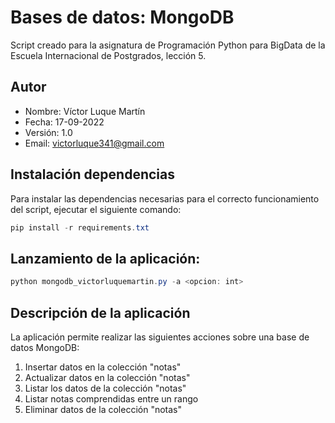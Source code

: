 # Bases de datos: MongoDB
Script creado para la asignatura de Programación Python para BigData de la Escuela Internacional de Postgrados, lección 5.

## Autor
* Nombre: Víctor Luque Martín<br>
* Fecha: 17-09-2022<br>
* Versión: 1.0<br>
* Email: [victorluque341@gmail.com](mailto:victorluque341@gmail.com)

## Instalación dependencias
Para instalar las dependencias necesarias para el correcto funcionamiento del script, ejecutar el siguiente comando:
```powershell
pip install -r requirements.txt
```

## Lanzamiento de la aplicación: 
```powershell
python mongodb_victorluquemartin.py -a <opcion: int>
```

## Descripción de la aplicación
La aplicación permite realizar las siguientes acciones sobre una base de datos MongoDB:
1. Insertar datos en la colección "notas"
2. Actualizar datos en la colección "notas"
3. Listar los datos de la colección "notas"
4. Listar notas comprendidas entre un rango
5. Eliminar datos de la colección "notas"